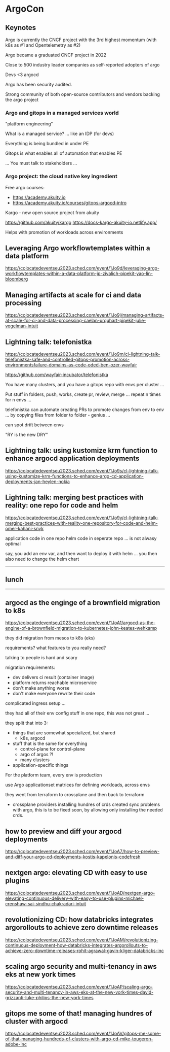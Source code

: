 # ArgoCon

## Keynotes

Argo is currently the CNCF project with the 3rd highest momentum (with k8s as #1 and Opentelemetry as #2)

Argo became a graduated CNCF project in 2022

Close to 500 industry leader companies as self-reported adopters of argo

Devs <3 argocd

Argo has been security audited.

Strong community of both open-source contributors and vendors backing the argo project

### Argo and gitops in a managed services world

"platform engineering"

What is a managed service?
... like an IDP (for devs)

Everything is being bundled in under PE

Gitops is what enables all of automation that enables PE

... You must talk to stakeholders ...

### Argo project: the cloud native key ingredient

Free argo courses:

- https://academy.akuity.io
- https://academy.akuity.io/courses/gitops-argocd-intro

Kargo - new open source project from akuity

https://github.com/akuity/kargo
https://docs-kargo-akuity-io.netlify.app/

Helps with promotion of workloads across environments

## Leveraging Argo workflowtemplates within a data platform

https://colocatedeventseu2023.sched.com/event/1Jo9d/leveraging-argo-workflowtemplates-within-a-data-platform-jp-zivalich-pipekit-yao-lin-bloomberg

## Managing artifacts at scale for ci and data processing

https://colocatedeventseu2023.sched.com/event/1Jo9j/managing-artifacts-at-scale-for-ci-and-data-processing-caelan-urquhart-pipekit-julie-vogelman-intuit

## Lightning talk: telefonistka

https://colocatedeventseu2023.sched.com/event/1Jo9m/cl-lightning-talk-telefonistka-safe-and-controlled-gitops-promotion-across-environmentsfailure-domains-as-code-oded-ben-ozer-wayfair

https://github.com/wayfair-incubator/telefonistka

You have many clusters, and you have a gitops repo with envs per cluster ...

Put stuff in folders, push, works, create pr, review, merge ... repeat n times for n envs ...

telefonistka can automate creating PRs to promote changes from env to env ... by copying files from folder to folder - genius ...

can spot drift between envs

"RY is the new DRY"

## Lightning talk: using kustomize krm function to enhance argocd application deployments

https://colocatedeventseu2023.sched.com/event/1Jo9s/cl-lightning-talk-using-kustomize-krm-functions-to-enhance-argo-cd-application-deployments-jan-heylen-nokia

## Lightning talk: merging best practices with reality: one repo for code and helm

https://colocatedeventseu2023.sched.com/event/1Jo9y/cl-lightning-talk-merging-best-practices-with-reality-one-repository-for-code-and-helm-omer-kahani-snyk

application code in one repo
helm code in seperate repo
... is not alwasy optimal

say, you add an env var, and then want to deploy it with helm ... you then also need to change the helm chart

---

## lunch

---

## argocd as the enginge of a brownfield migration to k8s

https://colocatedeventseu2023.sched.com/event/1JoA1/argocd-as-the-engine-of-a-brownfield-migration-to-kubernetes-john-keates-wehkamp

they did migration from mesos to k8s (eks)

requirements? what features to you really need?

talking to people is hard and scary

migration requirements:

- dev delivers ci result (container image)
- platform returns reachable microservice
- don't make anything worse
- don't make everyone rewrite their code

complicated ingress setup ...

they had all of their env config stuff in one repo, this was not great ...

they split that into 3:

- things that are somewhat specialized, but shared
  - k8s, argocd
- stuff that is the same for everything
  - control-plane for control-plane
  - argo of argos ?!
  - many clusters
- application-specific things

For the platform team, every env is production

use Argo applicationset matrices for defining workloads, across envs

they went from terraform to crossplane and then back to terraform

- crossplane providers installing hundres of crds created sync problems with argo, this is to be fixed soon, by allowing only installing the needed crds.

## how to preview and diff your argocd deployments

https://colocatedeventseu2023.sched.com/event/1JoA7/how-to-preview-and-diff-your-argo-cd-deployments-kostis-kapelonis-codefresh

## nextgen argo: elevating CD with easy to use plugins

https://colocatedeventseu2023.sched.com/event/1JoAD/nextgen-argo-elevating-continuous-delivery-with-easy-to-use-plugins-michael-crenshaw-sai-sindhu-chakradari-intuit

## revolutionizing CD: how databricks integrates argorollouts to achieve zero downtime releases

https://colocatedeventseu2023.sched.com/event/1JoAM/revolutionizing-continuous-deployment-how-databricks-integrates-argorollouts-to-achieve-zero-downtime-releases-rohit-agrawal-gavin-kliger-databricks-inc

## scaling argo security and multi-tenancy in aws eks at new york times

https://colocatedeventseu2023.sched.com/event/1JoAP/scaling-argo-security-and-multi-tenancy-in-aws-eks-at-the-new-york-times-david-grizzanti-luke-philips-the-new-york-times

## gitops me some of that! managing hundres of cluster with argocd

https://colocatedeventseu2023.sched.com/event/1JoAV/gitops-me-some-of-that-managing-hundreds-of-clusters-with-argo-cd-mike-tougeron-adobe-inc
